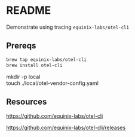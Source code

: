# README

Demonstrate using tracing `equinix-labs/otel-cli`  

## Prereqs

```sh
brew tap equinix-labs/otel-cli
brew install otel-cli
```


mkdir -p local           
touch ./local/otel-vendor-config.yaml  

## Resources

https://github.com/equinix-labs/otel-cli

https://github.com/equinix-labs/otel-cli/releases

